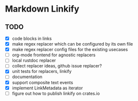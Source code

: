 # Markdown Linkify

## TODO

* [x] code blocks in links
* [x] make regex replacer which can be configured by its own file
* [x] make regex replacer config files for the existing usecases
* [ ] org-mode frontend for agnostic replacers
* [ ] local rustdoc replacer
* [ ] collect replacer ideas, github issue replacer?
* [x] unit tests for replacers, linkify
* [ ] documentation
* [x] support composite text events
* [x] implement LinkMetadata as iterator
* [ ] figure out how to publish linkify on crates.io

